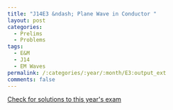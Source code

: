 ```yaml
---
title: "J14E3 &ndash; Plane Wave in Conductor "
layout: post
categories:
  - Prelims
  - Problems
tags:
  - E&M
  - J14
  - EM Waves
permalink: /:categories/:year/:month/E3:output_ext
comments: false
---
```

<object data="2014J3E.pdf" type="application/pdf" width="100%" height="500"></object>
<div class="message"><a href='https://princetonprelim.com/prelim/32/'>Check for solutions to this year's exam</a></div>